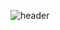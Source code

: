 ![header](https://capsule-render.vercel.app/api?type=rect&color=#007acc&height=300&section=header&text=capsule%20render&fontSize=90)

